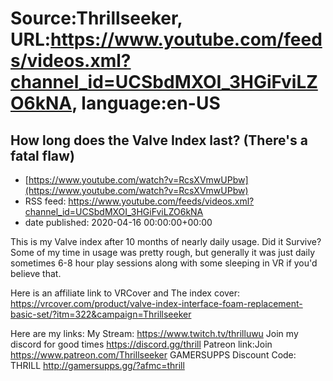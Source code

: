 # Source:Thrillseeker, URL:https://www.youtube.com/feeds/videos.xml?channel_id=UCSbdMXOI_3HGiFviLZO6kNA, language:en-US

## How long does the Valve Index last? (There's a fatal flaw)
 - [https://www.youtube.com/watch?v=RcsXVmwUPbw](https://www.youtube.com/watch?v=RcsXVmwUPbw)
 - RSS feed: https://www.youtube.com/feeds/videos.xml?channel_id=UCSbdMXOI_3HGiFviLZO6kNA
 - date published: 2020-04-16 00:00:00+00:00

This is my Valve index after 10 months of nearly daily usage. Did it Survive?
Some of my time in usage was pretty rough, but generally it was just daily sometimes 6-8 hour play sessions along with some sleeping in VR if you'd believe that. 


Here is an affiliate link to VRCover and The index cover:
https://vrcover.com/product/valve-index-interface-foam-replacement-basic-set/?itm=322&campaign=Thrillseeker

Here are my links:
My Stream:
https://www.twitch.tv/thrilluwu
Join my discord for good times
https://discord.gg/thrill
Patreon link:Join
https://www.patreon.com/Thrillseeker
GAMERSUPPS Discount Code: THRILL
http://gamersupps.gg/?afmc=thrill


